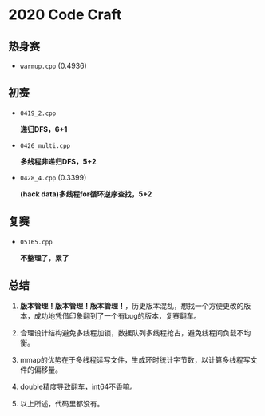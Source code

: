 <!--
 * @Author: JNJYan
 * @LastEditors: JNJYan
 * @Email: jjy20140825@gmail.com
 * @Date: 2020-04-27 16:01:49
 * @LastEditTime: 2020-05-16 20:42:12
 * @Description: Modify here please
 * @FilePath: \HUAWEI2020\README.md
--> 
# 2020 Code Craft
## 热身赛

- `warmup.cpp` (0.4936)

## 初赛

- `0419_2.cpp`

    **递归DFS，6+1**

- `0426_multi.cpp`

    **多线程非递归DFS，5+2**

- `0428_4.cpp` (0.3399)

    **(hack data)多线程for循环逆序查找，5+2**

## 复赛

- `05165.cpp`

    **不整理了，累了**

## 总结

1. **版本管理！版本管理！版本管理！**，历史版本混乱，想找一个方便更改的版本，成功地凭借印象翻到了一个有bug的版本，复赛翻车。

2. 合理设计结构避免多线程加锁，数据队列多线程抢占，避免线程间负载不均衡。

3. mmap的优势在于多线程读写文件，生成环时统计字节数，以计算多线程写文件的偏移量。

4. double精度导致翻车，int64不香嘛。

5. 以上所述，代码里都没有。